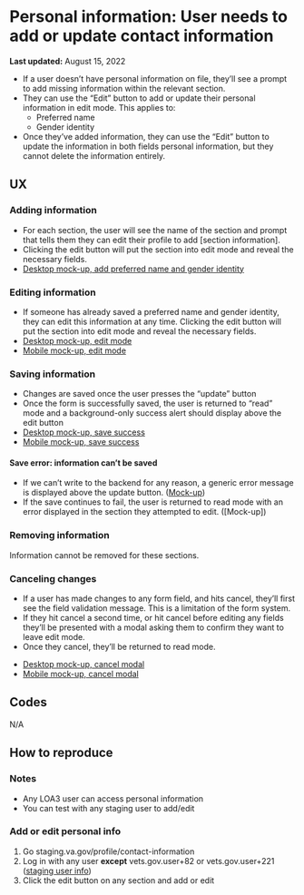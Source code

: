 # Personal information: User needs to add or update contact information
**Last updated:** August 15, 2022

- If a user doesn’t have personal information on file, they’ll see a prompt to add missing information within the relevant section.  
- They can use the “Edit” button to add or update their personal information in edit mode. This applies to:
	- Preferred name
	- Gender identity
- Once they’ve added information, they can use the “Edit” button to update the information in both fields personal information, but they cannot delete the information entirely.

## UX
### Adding information
- For each section, the user will see the name of the section and prompt that tells them they can edit their profile to add [section information].
- Clicking the edit button will put the section into edit mode and reveal the necessary fields.
- [Desktop mock-up, add preferred name and gender identity](https://www.sketch.com/s/ba254d92-3c3d-4eba-825d-d7f5bda35565/a/dlVxdm3)

### Editing information
- If someone has already saved a preferred name and gender identity, they can edit this information at any time. Clicking the edit button will put the section into edit mode and reveal the necessary fields.
- [Desktop mock-up, edit mode](https://www.sketch.com/s/ba254d92-3c3d-4eba-825d-d7f5bda35565/a/ZODxpjY)
- [Mobile mock-up, edit mode](https://www.sketch.com/s/ba254d92-3c3d-4eba-825d-d7f5bda35565/a/v8A23d4)

### Saving information
- Changes are saved once the user presses the “update” button
- Once the form is successfully saved, the user is returned to “read” mode and a background-only success alert should display above the edit button
- [Desktop mock-up, save success](https://www.sketch.com/s/ba254d92-3c3d-4eba-825d-d7f5bda35565/a/dlx9pv3)
- [Mobile mock-up, save success](https://www.sketch.com/s/ba254d92-3c3d-4eba-825d-d7f5bda35565/a/OmMGzGv)

#### Save error: information can’t be saved
* If we can’t write to the backend for any reason, a generic error message is displayed above the update button. ([Mock-up](https://www.sketch.com/s/ba254d92-3c3d-4eba-825d-d7f5bda35565/a/jgx5LD9))
* If the save continues to fail, the user is returned to read mode with an error displayed in the section they attempted to edit. ([Mock-up])

### Removing information
Information cannot be removed for these sections.

### Canceling changes
* If a user has made changes to any form field, and hits cancel, they’ll first see the field validation message. This is a limitation of the form system.
* If they hit cancel a second time, or hit cancel before editing any fields they’ll be presented with a modal asking them to confirm they want to leave edit mode.
* Once they cancel, they’ll be returned to read mode.
- [Desktop mock-up, cancel modal](https://www.sketch.com/s/ba254d92-3c3d-4eba-825d-d7f5bda35565/a/v8A2rMe)
- [Mobile mock-up, cancel modal](https://www.sketch.com/s/ba254d92-3c3d-4eba-825d-d7f5bda35565/a/4aqKPQD)

## Codes
N/A

## How to reproduce

### Notes
- Any LOA3 user can access personal information
- You can test with any staging user to add/edit

### Add or edit personal info
1. Go staging.va.gov/profile/contact-information
2. Log in with any user **except** vets.gov.user+82 or vets.gov.user+221 ([staging user info](https://github.com/department-of-veterans-affairs/va.gov-team-sensitive/blob/master/Administrative/vagov-users/mvi-staging-users.csv))
3. Click the edit button on any section and add or edit
